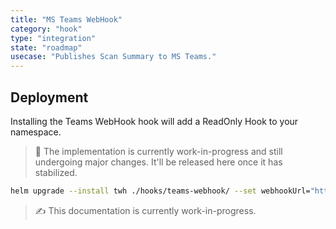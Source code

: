 ```yaml
---
title: "MS Teams WebHook"
category: "hook"
type: "integration"
state: "roadmap"
usecase: "Publishes Scan Summary to MS Teams."
---
```


<!-- end -->

## Deployment

Installing the Teams WebHook hook will add a ReadOnly Hook to your namespace. 

> 🔧 The implementation is currently work-in-progress and still undergoing major changes. It'll be released here once it has stabilized.


```bash
helm upgrade --install twh ./hooks/teams-webhook/ --set webhookUrl="http://example.com/my/webhook/target"
```
> ✍ This documentation is currently work-in-progress. 